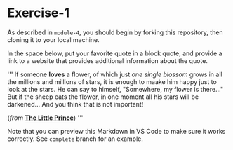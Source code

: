 # Exercise-1
As described in `module-4`, you should begin by forking this repository, then cloning it to your local machine.

In the space below, put your favorite quote in a block quote, and provide a link to a website that provides additional information about the quote.

'''
If someone **loves** a flower, of which just _one single blossom_ grows in all the millions and millions of stars, it is enough to maake him happy just to
look at the stars. He can say to himself, "Somewhere, my flower is there..." But if the sheep eats the flower, in one moment all his stars will be darkened...
And you think that is not important!

(_from_ [**The Little Prince**](https://en.wikipedia.org/wiki/The_Little_Prince))
'''

Note that you can preview this Markdown in VS Code to make sure it works correctly. See `complete` branch for an example.
